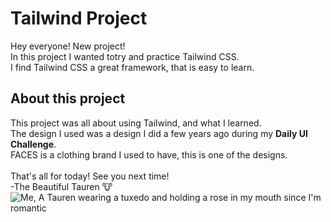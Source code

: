# Tailwind Project
Hey everyone! New project! <br>
In this project I wanted totry and practice Tailwind CSS. <br>
I find Tailwind CSS a great framework, that is easy to learn.
## About this project
This project was all about using Tailwind, and what I learned. <br>
The design I used was a design I did a few years ago during my **Daily UI Challenge**. <br>
FACES is a clothing brand I used to have, this is one of the designs.
<br><br>
That's all for today! See you next time! <br>
-The Beautiful Tauren :cow: <br>
![Me, A Tauren wearing a tuxedo and holding a rose in my mouth since I'm romantic](https://user-images.githubusercontent.com/79900761/109689552-13a3b380-7b8e-11eb-9e1f-59ef8e9ae55f.jpg)
